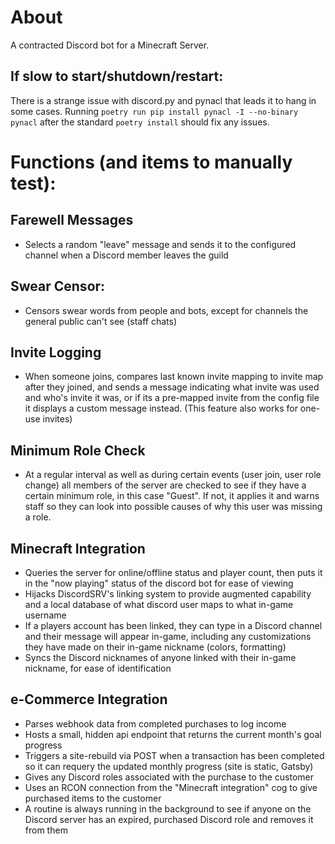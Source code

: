 # About
A contracted Discord bot for a Minecraft Server.
## If slow to start/shutdown/restart:
There is a strange issue with discord.py and pynacl that leads it to hang in some cases. Running `poetry run pip install pynacl -I --no-binary pynacl` after the standard `poetry install` should fix any issues.

# Functions (and items to manually test):

## Farewell Messages
- Selects a random "leave" message and sends it to the configured channel when a Discord member leaves the guild
## Swear Censor:
- Censors swear words from people and bots, except for channels the general public can't see (staff chats)
## Invite Logging
- When someone joins, compares last known invite mapping to invite map after they joined, and sends a message indicating what invite was used and who's invite it was, or if its a pre-mapped invite from the config file it displays a custom message instead. (This feature also works for one-use invites)
## Minimum Role Check
- At a regular interval as well as during certain events (user join, user role change) all members of the server are checked to see if they have a certain minimum role, in this case "Guest". If not, it applies it and warns staff so they can look into possible causes of why this user was missing a role.
## Minecraft Integration
- Queries the server for online/offline status and player count, then puts it in the "now playing" status of the discord bot for ease of viewing
- Hijacks DiscordSRV's linking system to provide augmented capability and a local database of what discord user maps to what in-game username
- If a players account has been linked, they can type in a Discord channel and their message will appear in-game, including any customizations they have made on their in-game nickname (colors, formatting)
- Syncs the Discord nicknames of anyone linked with their in-game nickname, for ease of identification
## e-Commerce Integration
- Parses webhook data from completed purchases to log income
- Hosts a small, hidden api endpoint that returns the current month's goal progress
- Triggers a site-rebuild via POST when a transaction has been completed so it can requery the updated monthly progress (site is static, Gatsby)
- Gives any Discord roles associated with the purchase to the customer
- Uses an RCON connection from the "Minecraft integration" cog to give purchased items to the customer
- A routine is always running in the background to see if anyone on the Discord server has an expired, purchased Discord role and removes it from them
